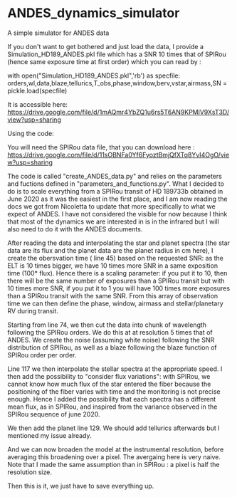 # ANDES_dynamics_simulator
A simple simulator for ANDES data

If you don't want to get bothered and just load the data, I provide a Simulation_HD189_ANDES.pkl file which has a SNR 10 times that of SPIRou (hence same exposure time at first order) which you can read by : 

with open("Simulation_HD189_ANDES.pkl",'rb') as specfile:
    orders,wl,data,blaze,tellurics,T_obs,phase,window,berv,vstar,airmass,SN = pickle.load(specfile)

It is accessible here: https://drive.google.com/file/d/1mAQmr4YbZQ1u6rs5T6AN9KPMlV9XsT3D/view?usp=sharing 

Using the code: 

You will need the SPIRou data file, that you can download here : https://drive.google.com/file/d/11sOBNFa0Yf6FyoztBmjQfXTq8YvI4OgO/view?usp=sharing

The code is called "create_ANDES_data.py" and relies on the parameters and fuctions defined in "parameters_and_functions.py". What I decided to do is to scale everything from a SPIRou transit of HD 189733b obtained in June 2020 as it was the easiest in the first place, and I am now reading the docs we got from Nicoletta to update that more specifically to what we expect of ANDES. I have not considered the visible for now because I think that most of the dynamics we are interested in is in the infrared but I will also need to do it with the ANDES documents. 

After reading the data and interpolating the star and planet spectra (the star data are its flux and the planet data are the planet radius in cm here), I create the obersvation time ( line 45) based on the requested SNR: as the ELT is 10 times bigger, we have 10 times more SNR in a same exposition time (100* flux). Hence there is a scaling parameter: if you put it to 10, then there will be the same number of exposures than a SPIRou transit but with 10 times more SNR, if you put it to 1 you will have 100 times more exposures than a SPIRou transit with the same SNR. From this array of observation time we can then define the phase, window, airmass and stellar/planetary RV during transit. 

Starting from line 74, we then cut the data into chunk of wavelength following the SPIRou orders. We do this at at resolution 5 times that of ANDES. We create the noise (assuming white noise) following the SNR distribution of SPIRou, as well as a blaze following the blaze function of SPIRou order per order. 

Line 117 we then interpolate the stellar spectra at the appropriate speed. I then add the possibility to "consider flux variations": with SPIRou, we cannot know how much flux of the star entered the fiber because the positioning of the fiber varies with time and the monitoring is not precise enough. Hence I added the possibility that each spectra has a different mean flux, as in SPIRou, and inspired from the variance observed in the SPIRou sequence of june 2020.

We then add the planet line 129. We should add tellurics afterwards but I mentioned my issue already. 

And we can now broaden the model at the instrumental resolution, before averaging this broadening over a pixel. The avergaing here is very naive. Note that I made the same assumption than in SPIRou : a pixel is half the resolution size. 

Then this is it, we just have to save everything up. 
